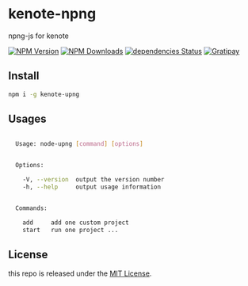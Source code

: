 # kenote-npng

npng-js for kenote

[![NPM Version][npm-image]][npm-url]
[![NPM Downloads][downloads-image]][downloads-url]
[![dependencies Status][dependencies-image]][dependencies-url]
[![Gratipay][licensed-image]][licensed-url]


[npm-image]: https://img.shields.io/npm/v/kenote-upng.svg
[npm-url]: https://www.npmjs.org/package/kenote-upng
[downloads-image]: https://img.shields.io/npm/dm/kenote-upng.svg
[downloads-url]: https://npmjs.org/package/kenote-upng
[dependencies-image]: https://david-dm.org/thondery/kenote-upng/status.svg
[dependencies-url]: https://david-dm.org/thondery/kenote-upng
[licensed-image]: https://img.shields.io/badge/license-MIT-blue.svg
[licensed-url]: https://github.com/thondery/kenote-upng/blob/master/LICENSE


## Install

```bash
npm i -g kenote-upng
```

## Usages

```bash

  Usage: node-upng [command] [options]


  Options:

    -V, --version  output the version number
    -h, --help     output usage information


  Commands:

    add     add one custom project
    start   run one project ...
```

## License

this repo is released under the [MIT License](https://github.com/thondery/kenote-upng/blob/master/LICENSE).